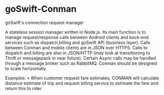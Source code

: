 # goSwift-Conman

goSwift's connection request manager

A stateless session manager written in Node.js. Its main function is to manage request/response calls between Android clients and back-end services such as dispatch,billing and goSwift API (business layer). Calls between Conman and mobile clients are in JSON over HTTPS. Calls to dispatch and billing are also in JSON/HTTP (may look at transitioning to Thrift or messagepack in near future). Certain Async calls may be handled through a message broker such as RabbitMQ. Conman should be designed to scale horizontally.

Examples:
•	When customer request fare estimates, CONMAN will calculate distance estimate of trip and 
request billing service to estimate the fare and return this to rider
